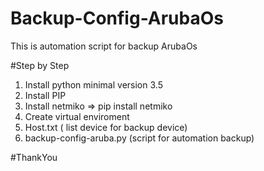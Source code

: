 # Backup-Config-ArubaOs
This is automation script for backup ArubaOs

#Step by Step
1. Install python minimal version 3.5
2. Install PIP
3. Install netmiko => pip install netmiko
4. Create virtual enviroment
5. Host.txt ( list device for backup device)
6. backup-config-aruba.py (script for automation backup)

#ThankYou
